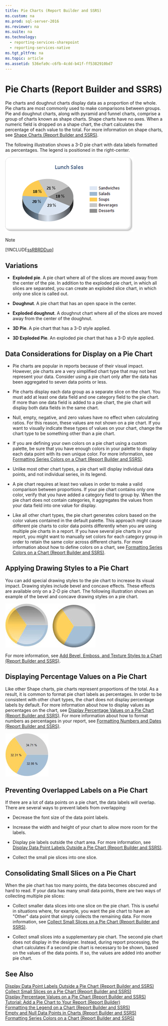 ```yaml
---
title: Pie Charts (Report Builder and SSRS)
ms.custom: na
ms.prod: sql-server-2016
ms.reviewer: na
ms.suite: na
ms.technology: 
  - reporting-services-sharepoint
  - reporting-services-native
ms.tgt_pltfrm: na
ms.topic: article
ms.assetid: 536efa9c-c6fb-4cdd-b41f-ff5382910bd7
---
```

# Pie Charts (Report Builder and SSRS)
  Pie charts and doughnut charts display data as a proportion of the whole. Pie charts are most commonly used to make comparisons between groups. Pie and doughnut charts, along with pyramid and funnel charts, comprise a group of charts known as shape charts. Shape charts have no axes. When a numeric field is dropped on a shape chart, the chart calculates the percentage of each value to the total. For more information on shape charts, see [Shape Charts &#40;Report Builder and SSRS&#41;](../../Topics/TopicNameNotContainA/Shape-Charts--Report-Builder-and-SSRS-.md).  
  
 The following illustration shows a 3\-D pie chart with data labels formatted as percentages.  The legend is positioned in the right\-center.  
  
 ![Pie chart](../../Images/Image/ImageNotContaina/PieChart.gif "PieChart")  
  
> [!NOTE]  
>  [!INCLUDE[ssRBRDDup](../../Token/Other/ssRBRDDup_md.md)]  
  
## Variations  
  
-   **Exploded pie**. A pie chart where all of the slices are moved away from the center of the pie. In addition to the exploded pie chart, in which all slices are separated, you can create an exploded slice chart, in which only one slice is called out.  
  
-   **Doughnut**. A pie chart that has an open space in the center.  
  
-   **Exploded doughnut**. A doughnut chart where all of the slices are moved away from the center of the doughnut.  
  
-   **3D Pie**. A pie chart that has a 3\-D style applied.  
  
-   **3D Exploded Pie**. An exploded pie chart that has a 3\-D style applied.  
  
## Data Considerations for Display on a Pie Chart  
  
-   Pie charts are popular in reports because of their visual impact. However, pie charts are a very simplified chart type that may not best represent your data. Consider using a pie chart only after the data has been aggregated to seven data points or less.  
  
-   Pie charts display each data group as a separate slice on the chart. You must add at least one data field and one category field to the pie chart. If more than one data field is added to a pie chart, the pie chart will display both data fields in the same chart.  
  
-   Null, empty, negative, and zero values have no effect when calculating ratios. For this reason, these values are not shown on a pie chart. If you want to visually indicate these types of values on your chart, change the chart type to be something other than a pie chart.  
  
-   If you are defining your own colors on a pie chart using a custom palette, be sure that you have enough colors in your palette to display each data point with its own unique color. For more information, see [Formatting Series Colors on a Chart &#40;Report Builder and SSRS&#41;](../../Topics/TopicNameContainA/Formatting-Series-Colors-on-a-Chart--Report-Builder-and-SSRS-.md).  
  
-   Unlike most other chart types, a pie chart will display individual data points, and not individual series, in its legend.  
  
-   A pie chart requires at least two values in order to make a valid comparison between proportions. If your pie chart contains only one color, verify that you have added a category field to group by. When the pie chart does not contain categories, it aggregates the values from your data field into one value for display.  
  
-   Like all other chart types, the pie chart generates colors based on the color values contained in the default palette. This approach might cause different pie charts to color data points differently when you are using multiple pie charts in a report. If you have several pie charts in your report, you might want to manually set colors for each category group in order to retain the same color across different charts. For more information about how to define colors on a chart, see [Formatting Series Colors on a Chart &#40;Report Builder and SSRS&#41;](../../Topics/TopicNameContainA/Formatting-Series-Colors-on-a-Chart--Report-Builder-and-SSRS-.md).  
  
## Applying Drawing Styles to a Pie Chart  
 You can add special drawing styles to the pie chart to increase its visual impact. Drawing styles include bevel and concave effects. These effects are available only on a 2\-D pie chart. The following illustration shows an example of the bevel and concave drawing styles on a pie chart.  
  
 ![Pie Drawing Styles](../../Images/Image/ImageNotContaina/rs_PieDrawingEffects_Concave2.gif "rs_PieDrawingEffects_Concave2")  
  
 For more information, see [Add Bevel, Emboss, and Texture Styles to a Chart &#40;Report Builder and SSRS&#41;](../../Topics/TopicNameContainA/Add-Bevel,-Emboss,-and-Texture-Styles-to-a-Chart--Report-Builder-and-SSRS-.md).  
  
## Displaying Percentage Values on a Pie Chart  
 Like other Shape charts, pie charts represent proportions of the total. As a result, it is common to format pie chart labels as percentages. In order to be consistent with other chart types, the chart does not display percentage labels by default. For more information about how to display values as percentages on the chart, see [Display Percentage Values on a Pie Chart &#40;Report Builder and SSRS&#41;](../../Topics/TopicNameContainA/Display-Percentage-Values-on-a-Pie-Chart--Report-Builder-and-SSRS-.md). For more information about how to format numbers as percentages in your report, see [Formatting Numbers and Dates &#40;Report Builder and SSRS&#41;](../../Topics/TopicNameNotContainA/Formatting-Numbers-and-Dates--Report-Builder-and-SSRS-.md).  
  
 ![Pie chart with data point labels as percentages](../../Images/Image/ImageNotContaina/rs_pieChartPercentages.gif "rs_pieChartPercentages")  
  
## Preventing Overlapped Labels on a Pie Chart  
 If there are a lot of data points on a pie chart, the data labels will overlap. There are several ways to prevent labels from overlapping:  
  
-   Decrease the font size of the data point labels.  
  
-   Increase the width and height of your chart to allow more room for the labels.  
  
-   Display pie labels outside the chart area. For more information, see [Display Data Point Labels Outside a Pie Chart &#40;Report Builder and SSRS&#41;](../../Topics/TopicNameContainA/Display-Data-Point-Labels-Outside-a-Pie-Chart--Report-Builder-and-SSRS-.md).  
  
-   Collect the small pie slices into one slice.  
  
## Consolidating Small Slices on a Pie Chart  
 When the pie chart has too many points, the data becomes obscured and hard to read. If your data has many small data points, there are two ways of collecting multiple pie slices:  
  
-   Collect smaller data slices into one slice on the pie chart. This is useful in situations where, for example, you want the pie chart to have an "Other" data point that simply collects the remaining data. For more information, see [Collect Small Slices on a Pie Chart &#40;Report Builder and SSRS&#41;](../../Topics/TopicNameContainA/Collect-Small-Slices-on-a-Pie-Chart--Report-Builder-and-SSRS-.md).  
  
-   Collect small slices into a supplementary pie chart. The second pie chart does not display in the designer. Instead, during report processing, the chart calculates if a second pie chart is necessary to be shown, based on the values of the data points. If so, the values are added into another pie chart.  
  
## See Also  
 [Display Data Point Labels Outside a Pie Chart &#40;Report Builder and SSRS&#41;](../../Topics/TopicNameContainA/Display-Data-Point-Labels-Outside-a-Pie-Chart--Report-Builder-and-SSRS-.md)   
 [Collect Small Slices on a Pie Chart &#40;Report Builder and SSRS&#41;](../../Topics/TopicNameContainA/Collect-Small-Slices-on-a-Pie-Chart--Report-Builder-and-SSRS-.md)   
 [Display Percentage Values on a Pie Chart &#40;Report Builder and SSRS&#41;](../../Topics/TopicNameContainA/Display-Percentage-Values-on-a-Pie-Chart--Report-Builder-and-SSRS-.md)   
 [Tutorial: Add a Pie Chart to Your Report &#40;Report Builder&#41;](../Topic/Tutorial:%20Add%20a%20Pie%20Chart%20to%20Your%20Report%20\(Report%20Builder\).md)   
 [Formatting the Legend on a Chart &#40;Report Builder and SSRS&#41;](../../Topics/TopicNameContainA/Formatting-the-Legend-on-a-Chart--Report-Builder-and-SSRS-.md)   
 [Empty and Null Data Points in Charts &#40;Report Builder and SSRS&#41;](../../Topics/TopicNameNotContainA/Empty-and-Null-Data-Points-in-Charts--Report-Builder-and-SSRS-.md)   
 [Formatting Series Colors on a Chart &#40;Report Builder and SSRS&#41;](../../Topics/TopicNameContainA/Formatting-Series-Colors-on-a-Chart--Report-Builder-and-SSRS-.md)  
  
  